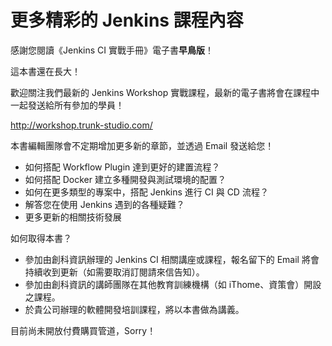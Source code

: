 更多精彩的 Jenkins 課程內容
===========================

感謝您閱讀《Jenkins CI 實戰手冊》電子書**早鳥版**！

這本書還在長大！

歡迎關注我們最新的 Jenkins Workshop 實戰課程，最新的電子書將會在課程中一起發送給所有參加的學員！

http://workshop.trunk-studio.com/

本書編輯團隊會不定期增加更多新的章節，並透過 Email 發送給您！

* 如何搭配 Workflow Plugin 達到更好的建置流程？
* 如何搭配 Docker 建立多種開發與測試環境的配置？
* 如何在更多類型的專案中，搭配 Jenkins 進行 CI 與 CD 流程？
* 解答您在使用 Jenkins 遇到的各種疑難？
* 更多更新的相關技術發展

如何取得本書？

* 參加由創科資訊辦理的 Jenkins CI 相關講座或課程，報名留下的 Email 將會持續收到更新（如需要取消訂閱請來信告知）。
* 參加由創科資訊的講師團隊在其他教育訓練機構（如 iThome、資策會）開設之課程。
* 於貴公司辦理的軟體開發培訓課程，將以本書做為講義。

目前尚未開放付費購買管道，Sorry！

